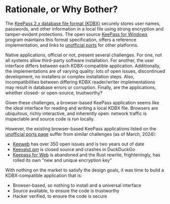 # Rationale, or Why Bother?

The [KeePass 2.x database file format (KDBX)][ref1] securely stores user names,
passwords, and other information in a local file using strong encryption and
tamper-evident protections. The open source [KeePass for Windows][ref2] program
maintains this format specification, offers a reference implementation, and
links to [unofficial ports][ref3] for other platforms.

Native applications, official or not, present several challenges. For one, not
all systems allow third-party software installation. For another, the user
interface differs between each KDBX-compatible application. Additionally, the
implementations are of varying quality: lots of open issues, discontinued
development, no installers or complex installation steps. Also, incompatibilities
between differing KDBX reader/writer implementations may result in database errors
or corruption. Finally, are the applications, whether closed- or open-source,
trustworthy?

Given these challenges, a browser-based KeePass application seems like the ideal
interface for reading and writing a local KDBX file. Browsers are ubiquitous,
richly interactive, and inherently open: network traffic is inspectable and
source code is run locally.

However, the existing browser-based KeePass applications listed on the
[unofficial ports page][ref3] suffer from similar challenges (as of March, 2024):
* [Keeweb][ref4] has over 350 open issues and is two years out of date
* [Keevalut.pm][ref5] is closed source and crashes in DuckDuckGo
* [Keepass for Web][ref6] is abandoned and the Rust rewrite, frighteningly, has
  rolled its own "new and unique encryption key"

With nothing on the market to satisfy the design goals, it was time to build a
KDBX-compatible application that is:
* Browser-based, so nothing to install and a universal interface
* Source available, to ensure the code is trustworthy
* Hacker verified, to ensure the code is secure

[ref1]:https://keepass.info/help/kb/kdbx.html
[ref2]:https://keepass.info/
[ref3]:https://keepass.info/download.html
[ref4]:https://github.com/keeweb/keeweb
[ref5]:https://keevault.pm/
[ref6]:https://github.com/lixmal/keepass4web/?tab=readme-ov-file
